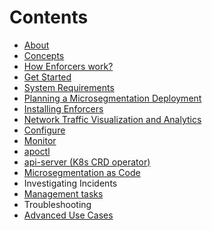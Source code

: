 # Contents
* [About](https://github.com/alexandre-cezar/cns-docs/blob/main/About%20Prisma%20Cloud%20Identity%20Based%20Microsegmentation.adoc)
* [Concepts](https://github.com/alexandre-cezar/cns-docs/blob/main/Concepts.adoc)
* [How Enforcers work?](https://github.com/alexandre-cezar/cns-docs/blob/main/How%20Enforcers%20work%3F.adoc)
* [Get Started](https://github.com/alexandre-cezar/cns-docs/blob/main/Get%20Started.adoc)
* [System Requirements](https://github.com/alexandre-cezar/cns-docs/blob/main/System%20Requirements.adoc)
* [Planning a Microsegmentation Deployment](https://github.com/alexandre-cezar/cns-docs/blob/main/Planning.adoc)
* [Installing Enforcers](https://github.com/alexandre-cezar/cns-docs/blob/main/Install%20Enforcers.adoc)
* [Network Traffic Visualization and Analytics](https://github.com/alexandre-cezar/cns-docs/blob/main/Network%20Visualization%20and%20Analytics.adoc)
* [Configure](https://github.com/alexandre-cezar/cns-docs/blob/main/Configure.adoc)
* [Monitor](https://github.com/alexandre-cezar/cns-docs/blob/main/Monitor.adoc)
* [apoctl](https://github.com/alexandre-cezar/cns-docs/blob/main/apoctl.adoc)
* [api-server (K8s CRD operator)](https://github.com/alexandre-cezar/cns-docs/blob/main/api-server.adoc)
* [Microsegmentation as Code](https://github.com/alexandre-cezar/cns-docs/blob/main/Policy%20as%20Code.adoc)
* Investigating Incidents
* [Management tasks](https://github.com/alexandre-cezar/cns-docs/blob/main/Management%20Tasks.adoc)
* Troubleshooting
* [Advanced Use Cases](https://github.com/alexandre-cezar/cns-docs/blob/main/Advanced%20Topics.adoc)
